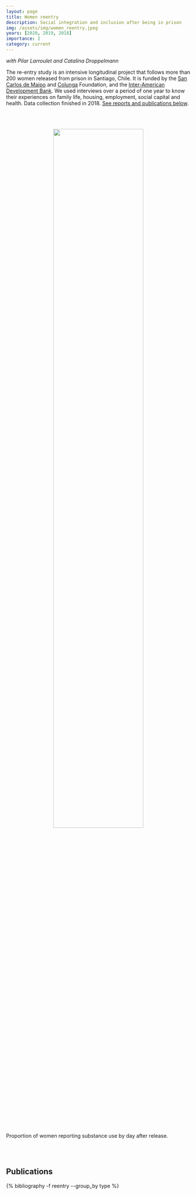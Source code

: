 ```yaml
---
layout: page
title: Women reentry
description: Social integration and inclusion after being in prison
img: /assets/img/women_reentry.jpeg
years: [2020, 2019, 2018]
importance: 2
category: current
---
```


*with Pilar Larroulet and Catalina Droppelmann*

The re-entry study is an intensive longitudinal project that follows more than 200 women released from prison in Santiago, Chile. It is funded by the [San Carlos de Maipo](http://www.fsancarlos.cl/) and [Colunga](https://www.fundacioncolunga.org/) Foundation, and the [Inter-American Development Bank](http://www.iadb.org/). We used interviews over a period of one year to know their experiences on  family life, housing, employment, social capital and health. Data collection finished in 2018. [See reports and publications below](#publications-and-reports).

<br/><br/>

<p align='center'>
    <img style="width: 70%; height: 70%" src="{{ site.baseurl }}/assets/img/reentry.png" alt="" title="example image"/>
</p>
<div class="col three caption">
    Proportion of women reporting substance use by day after release.
</div>

<br/><br/>

## Publications

<div class="publications">
 {% bibliography -f reentry --group_by type %}
</div>